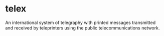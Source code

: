 # telex
An international system of telegraphy with printed messages transmitted and received by teleprinters using the public telecommunications network.
